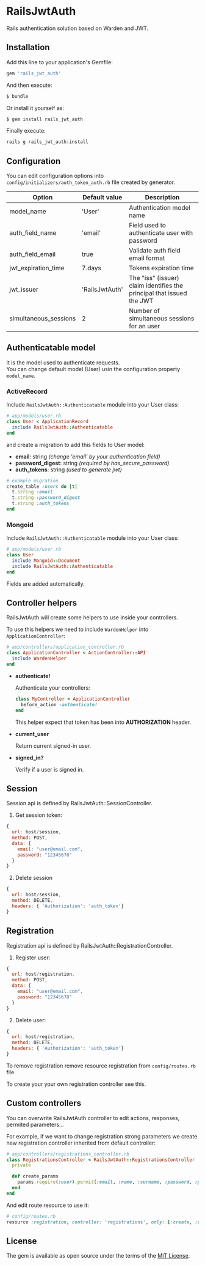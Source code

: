 # RailsJwtAuth
Rails authentication solution based on Warden and JWT.

## Installation
Add this line to your application's Gemfile:

```ruby
gem 'rails_jwt_auth'
```

And then execute:
```bash
$ bundle
```

Or install it yourself as:
```bash
$ gem install rails_jwt_auth
```

Finally execute:
```bash
rails g rails_jwt_auth:install
```

## Configuration
You can edit configuration options into `config/initializers/auth_token_auth.rb` file created by generator.

| Option                  | Default value | Description |
| ----                    | ----          | ----          |
| model_name              | 'User'        | Authentication model name |
| auth_field_name         | 'email'       | Field used to authenticate user with password |
| auth_field_email        | true          | Validate auth field email format |
| jwt_expiration_time     | 7.days        | Tokens expiration time |
| jwt_issuer              | 'RailsJwtAuth'         | The "iss" (issuer) claim identifies the principal that issued the JWT |
| simultaneous_sessions   | 2             | Number of simultaneous sessions for an user |



## Authenticatable model

It is the model used to authenticate requests.  
You can change default model (User) usin the configuration property
`model_name`.

### ActiveRecord
Include `RailsJwtAuth::Authenticatable` module into your User class:

```ruby
# app/models/user.rb
class User < ApplicationRecord
  include RailsJwtAuth::Authenticatable
end
```

and create a migration to add this fields to User model:

* **email**: string _(change 'email' by your authentication field)_
* **password_digest**: string _(required by has_secure_password)_
* **auth_tokens**: string _(used to generate jwt)_

```ruby
# example migration
create_table :users do |t|
  t.string :email
  t.string :password_digest
  t.string :auth_tokens
end
```


### Mongoid
Include `RailsJwtAuth::Authenticatable` module into your User class:

```ruby
# app/models/user.rb
class User
  include Mongoid::Document
  include RailsJwtAuth::Authenticatable
end
```

Fields are added automatically.


## Controller helpers

RailsJwtAuth will create some helpers to use inside your controllers.

To use this helpers we need to include `WardenHelper` into `ApplicationController`:

```ruby
# app/controllers/application_controller.rb
class ApplicationController < ActionController::API
  include WardenHelper
end
```

* **authenticate!**

  Authenticate your controllers:

  ```ruby
  class MyController < ApplicationController
    before_action :authenticate!
  end
  ```
  This helper expect that token has been into **AUTHORIZATION** header.

* **current_user**

  Return current signed-in user.

* **signed_in?**

  Verify if a user is signed in.


## Session
Session api is defined by RailsJwtAuth::SessionController.

1. Get session token:

```js
{
  url: host/session,
  method: POST,
  data: {
    email: "user@email.com",
    password: "12345678"
  }
}
```

2. Delete session

```js
{
  url: host/session,
  method: DELETE,
  headers: { 'Authorization': 'auth_token'}
}
```


## Registration
Registration api is defined by RailsJwtAuth::RegistrationController.

1. Register user:

```js
{
  url: host/registration,
  method: POST,
  data: {
    email: "user@email.com",
    password: "12345678"
  }
}
```

2. Delete user:

```js
{
  url: host/registration,
  method: DELETE,
  headers: { 'Authorization': 'auth_token'}
}
```

To remove registration remove resource registration from
`config/routes.rb` file.

To create your your own registration controller see this.


## Custom controllers

You can overwrite RailsJwtAuth controller to edit actions, responses,
permited parameters...

For example, if we want to change registration strong parameters we
create new registration controller inherited from default controller:


```ruby
# app/controllers/registrations_controller.rb
class RegistrationsController < RailsJwtAuth::RegistrationsController
  private

  def create_params
    params.require(:user).permit(:email, :name, :surname, :password, :password_confirmation)
  end
end
```

And edit route resource to use it:

```ruby
# config/routes.rb
resource :registration, controller: 'registrations', only: [:create, :update, :destroy]

```


## License
The gem is available as open source under the terms of the [MIT License](http://opensource.org/licenses/MIT).
